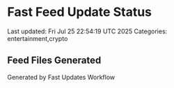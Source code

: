 # Fast Feed Update Status
Last updated: Fri Jul 25 22:54:19 UTC 2025
Categories: entertainment,crypto

## Feed Files Generated

Generated by Fast Updates Workflow
